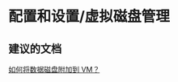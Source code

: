 <properties
    pageTitle="configuration and setup/virtual disk management"
    description="配置和设置/虚拟磁盘管理"
    service="microsoft.compute"
    resource="virtualmachines"
    authors="aashu"
    displayOrder=""
    selfHelpType="generic"
    supportTopicIds="32411841"
    resourceTags="linux"
    productPesIds="15571"
    cloudEnvironments="public"
/>


# 配置和设置/虚拟磁盘管理


## **建议的文档**
[如何将数据磁盘附加到 VM？](https://azure.microsoft.com/documentation/articles/virtual-machines-windows-attach-disk-portal/)



<!--HONumber=Jul16_HO4-->


